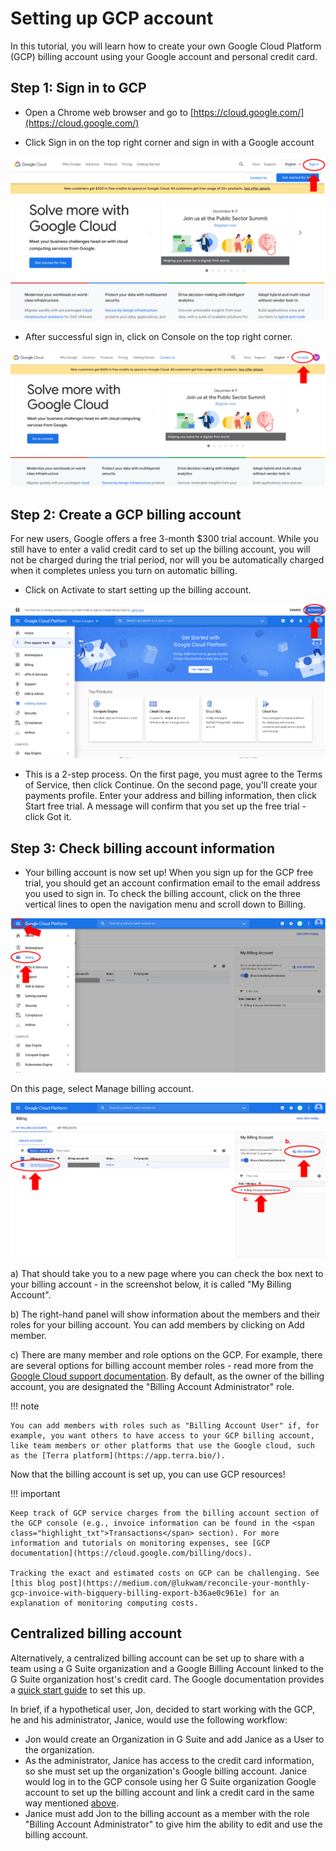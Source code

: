 # Setting up GCP account

In this tutorial, you will learn how to create your own Google Cloud Platform (GCP) billing account using your Google account and personal credit card.

## Step 1: Sign in to GCP

- Open a Chrome web browser and go to [https://cloud.google.com/](https://cloud.google.com/)

- Click <span class="highlight_txt">Sign in</span> on the top right corner and sign in with a Google account

![](./gcp_images/gcp_login.png "GCP sign in button")

- After successful sign in, click on <span class="highlight_txt">Console</span> on the top right corner.

![](./gcp_images/gcp_console.png "GCP console button")

## Step 2: Create a GCP billing account <a name="create-billing"></a>

For new users, Google offers a free 3-month $300 trial account. While you still have to enter a valid credit card to set up the billing account, you will not be charged during the trial period, nor will you be automatically charged when it completes unless you turn on automatic billing.

- Click on <span class="highlight_txt">Activate</span> to start setting up the billing account.

![](./gcp_images/gcp_activatefreetrial.png "GCP activate free trial button")

- This is a 2-step process. On the first page, you must agree to the Terms of Service, then click <span class="highlight_txt">Continue</span>. On the second page, you'll create your payments profile. Enter your address and billing information, then click <span class="highlight_txt">Start free trial</span>. A message will confirm that you set up the free trial - click <span class="highlight_txt">Got it</span>.


## Step 3: Check billing account information

- Your billing account is now set up! When you sign up for the GCP free trial, you should get an account confirmation email to the email address you used to sign in. To check the billing account, click on the three vertical lines to open the navigation menu and scroll down to <span class="highlight_txt">Billing</span>.

![](./gcp_images/gcp_billingtab.png "GCP billing tab")

On this page, select <span class="highlight_txt">Manage billing account</span>.

![](./gcp_images/gcp_billingaccountmember.png "GCP billing account information")

a) That should take you to a new page where you can check the box next to your billing account - in the screenshot below, it is called "My Billing Account".

b) The right-hand panel will show information about the members and their roles for your billing account. You can add members by clicking on <span class="highlight_txt">Add member</span>.

c) There are many member and role options on the GCP. For example, there are several options for billing account member roles - read more from the [Google Cloud support documentation](https://cloud.google.com/billing/docs/how-to/billing-access). By default, as the owner of the billing account, you are designated the "Billing Account Administrator" role.

!!! note

    You can add members with roles such as "Billing Account User" if, for example, you want others to have access to your GCP billing account, like team members or other platforms that use the Google cloud, such as the [Terra platform](https://app.terra.bio/).

Now that the billing account is set up, you can use GCP resources!

!!! important

    Keep track of GCP service charges from the billing account section of the GCP console (e.g., invoice information can be found in the <span class="highlight_txt">Transactions</span> section). For more information and tutorials on monitoring expenses, see [GCP documentation](https://cloud.google.com/billing/docs).

    Tracking the exact and estimated costs on GCP can be challenging. See [this blog post](https://medium.com/@lukwam/reconcile-your-monthly-gcp-invoice-with-bigquery-billing-export-b36ae0c961e) for an explanation of monitoring computing costs.

## Centralized billing account

Alternatively, a centralized billing account can be set up to share with a team using a G Suite organization and a Google Billing Account linked to the G Suite organization host's credit card. The Google documentation provides a [quick start guide](https://cloud.google.com/resource-manager/docs/quickstart-organizations) to set this up.

In brief, if a hypothetical user, Jon, decided to start working with the GCP, he and his administrator, Janice, would use the following workflow:

- Jon would create an Organization in G Suite and add Janice as a User to the organization.
- As the administrator, Janice has access to the credit card information, so she must set up the organization's Google billing account. Janice would log in to the GCP console using her G Suite organization Google account to set up the billing account and link a credit card in the same way mentioned [above](#create-billing).
- Janice must add Jon to the billing account as a member with the role "Billing Account Administrator" to give him the ability to edit and use the billing account.
